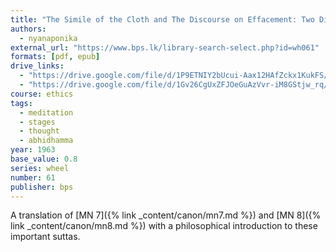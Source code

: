 ```yaml
---
title: "The Simile of the Cloth and The Discourse on Effacement: Two Discourses of the Buddha"
authors:
  - nyanaponika
external_url: "https://www.bps.lk/library-search-select.php?id=wh061"
formats: [pdf, epub]
drive_links:
  - "https://drive.google.com/file/d/1P9ETNIY2bUcui-Aax12HAfZckx1KukFS/view?usp=drivesdk"
  - "https://drive.google.com/file/d/1Gv26CgUxZFJOeGuAzVvr-iM8GStjw_rq/view?usp=drivesdk"
course: ethics
tags:
  - meditation
  - stages
  - thought
  - abhidhamma
year: 1963
base_value: 0.8
series: wheel
number: 61
publisher: bps
---
```


A translation of [MN 7]({% link _content/canon/mn7.md %}) and [MN 8]({% link _content/canon/mn8.md %}) with a philosophical introduction to these important suttas.
